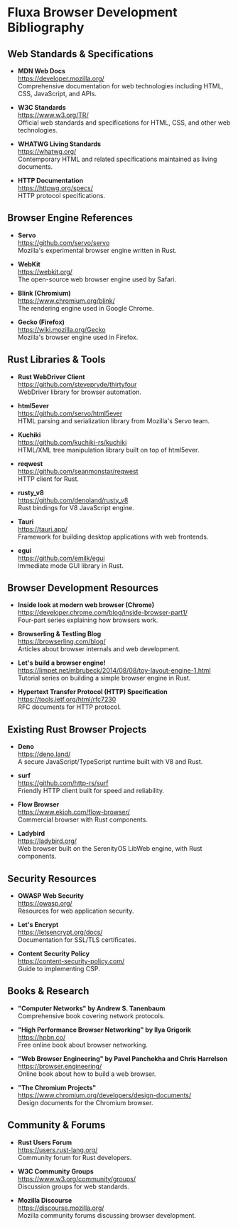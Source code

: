 # Fluxa Browser Development Bibliography

## Web Standards & Specifications

- **MDN Web Docs**  
  https://developer.mozilla.org/  
  Comprehensive documentation for web technologies including HTML, CSS, JavaScript, and APIs.

- **W3C Standards**  
  https://www.w3.org/TR/  
  Official web standards and specifications for HTML, CSS, and other web technologies.

- **WHATWG Living Standards**  
  https://whatwg.org/  
  Contemporary HTML and related specifications maintained as living documents.

- **HTTP Documentation**  
  https://httpwg.org/specs/  
  HTTP protocol specifications.

## Browser Engine References

- **Servo**  
  https://github.com/servo/servo  
  Mozilla's experimental browser engine written in Rust.

- **WebKit**  
  https://webkit.org/  
  The open-source web browser engine used by Safari.

- **Blink (Chromium)**  
  https://www.chromium.org/blink/  
  The rendering engine used in Google Chrome.

- **Gecko (Firefox)**  
  https://wiki.mozilla.org/Gecko  
  Mozilla's browser engine used in Firefox.

## Rust Libraries & Tools

- **Rust WebDriver Client**  
  https://github.com/stevepryde/thirtyfour  
  WebDriver library for browser automation.

- **html5ever**  
  https://github.com/servo/html5ever  
  HTML parsing and serialization library from Mozilla's Servo team.

- **Kuchiki**  
  https://github.com/kuchiki-rs/kuchiki  
  HTML/XML tree manipulation library built on top of html5ever.

- **reqwest**  
  https://github.com/seanmonstar/reqwest  
  HTTP client for Rust.

- **rusty_v8**  
  https://github.com/denoland/rusty_v8  
  Rust bindings for V8 JavaScript engine.

- **Tauri**  
  https://tauri.app/  
  Framework for building desktop applications with web frontends.

- **egui**  
  https://github.com/emilk/egui  
  Immediate mode GUI library in Rust.

## Browser Development Resources

- **Inside look at modern web browser (Chrome)**  
  https://developer.chrome.com/blog/inside-browser-part1/  
  Four-part series explaining how browsers work.

- **Browserling & Testling Blog**  
  https://browserling.com/blog/  
  Articles about browser internals and web development.

- **Let's build a browser engine!**  
  https://limpet.net/mbrubeck/2014/08/08/toy-layout-engine-1.html  
  Tutorial series on building a simple browser engine in Rust.

- **Hypertext Transfer Protocol (HTTP) Specification**  
  https://tools.ietf.org/html/rfc7230  
  RFC documents for HTTP protocol.

## Existing Rust Browser Projects

- **Deno**  
  https://deno.land/  
  A secure JavaScript/TypeScript runtime built with V8 and Rust.

- **surf**  
  https://github.com/http-rs/surf  
  Friendly HTTP client built for speed and reliability.

- **Flow Browser**  
  https://www.ekioh.com/flow-browser/  
  Commercial browser with Rust components.

- **Ladybird**  
  https://ladybird.org/  
  Web browser built on the SerenityOS LibWeb engine, with Rust components.

## Security Resources

- **OWASP Web Security**  
  https://owasp.org/  
  Resources for web application security.

- **Let's Encrypt**  
  https://letsencrypt.org/docs/  
  Documentation for SSL/TLS certificates.

- **Content Security Policy**  
  https://content-security-policy.com/  
  Guide to implementing CSP.

## Books & Research

- **"Computer Networks" by Andrew S. Tanenbaum**  
  Comprehensive book covering network protocols.

- **"High Performance Browser Networking" by Ilya Grigorik**  
  https://hpbn.co/  
  Free online book about browser networking.

- **"Web Browser Engineering" by Pavel Panchekha and Chris Harrelson**  
  https://browser.engineering/  
  Online book about how to build a web browser.

- **"The Chromium Projects"**  
  https://www.chromium.org/developers/design-documents/  
  Design documents for the Chromium browser.

## Community & Forums

- **Rust Users Forum**  
  https://users.rust-lang.org/  
  Community forum for Rust developers.

- **W3C Community Groups**  
  https://www.w3.org/community/groups/  
  Discussion groups for web standards.

- **Mozilla Discourse**  
  https://discourse.mozilla.org/  
  Mozilla community forums discussing browser development.
